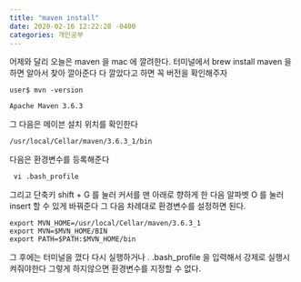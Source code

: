 ```yaml
---
title: "maven install"
date: 2020-02-16 12:22:28 -0400
categories: 개인공부
---
```


어제와 달리 오늘은 maven 을 mac 에 깔려한다.
터미널에서 brew install maven 을 하면 알아서 찾아 깔아준다
다 깔았다고 하면 꼭 버전을 확인해주자

````console
user$ mvn -version

Apache Maven 3.6.3 
````

그 다음은 메이븐 설치 위치를 확인한다

```
/usr/local/Cellar/maven/3.6.3_1/bin
```

다음은 환경변수를 등록해준다

```
 vi .bash_profile 
```

그리고 단축키 shift + G 를 눌러 커서를 맨 아래로 향하게 한 다음 알파벳 O 를 눌러
insert 할 수 있게 바꿔준다 그 다음 차례대로 환경변수를 설정하면 된다.

```
export MVN_HOME=/usr/local/Cellar/maven/3.6.3_1
export MVN=$MVN_HOME/BIN
export PATH=$PATH:$MVN_HOME/bin
``` 

그 후에는 터미널을 껐다 다시 실행하거나 . .bash_profile 을 입력해서 강제로 실행시켜줘야한다
그렇게 하지않으면 환경변수를 지정할 수 없다.

